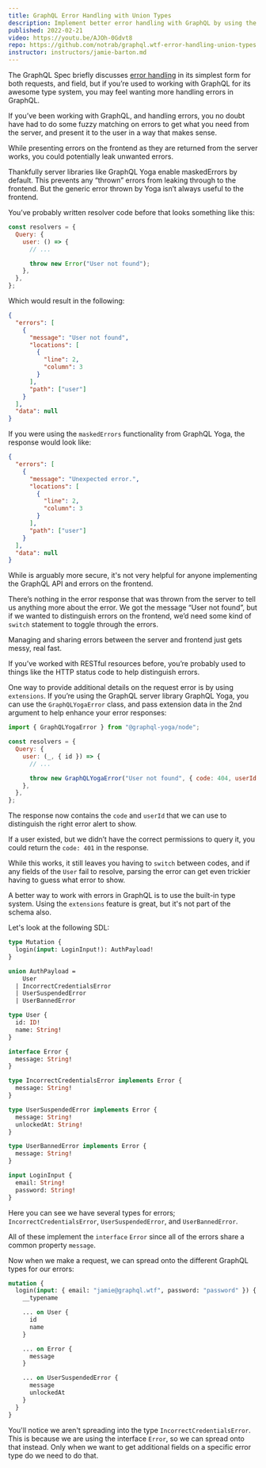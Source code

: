 ```yaml
---
title: GraphQL Error Handling with Union Types
description: Implement better error handling with GraphQL by using the Type System.
published: 2022-02-21
video: https://youtu.be/AJOh-0Gdvt8
repo: https://github.com/notrab/graphql.wtf-error-handling-union-types
instructor: instructors/jamie-barton.md
---
```


The GraphQL Spec briefly discusses [error handling](https://spec.graphql.org/draft/#sec-Errors) in its simplest form for both requests, and field, but if you’re used to working with GraphQL for its awesome type system, you may feel wanting more handling errors in GraphQL.

If you’ve been working with GraphQL, and handling errors, you no doubt have had to do some fuzzy matching on errors to get what you need from the server, and present it to the user in a way that makes sense.

While presenting errors on the frontend as they are returned from the server works, you could potentially leak unwanted errors.

Thankfully server libraries like GraphQL Yoga enable maskedErrors by default. This prevents any “thrown” errors from leaking through to the frontend. But the generic error thrown by Yoga isn’t always useful to the frontend.

You’ve probably written resolver code before that looks something like this:

```js
const resolvers = {
  Query: {
    user: () => {
      // ...

      throw new Error("User not found");
    },
  },
};
```

Which would result in the following:

```json
{
  "errors": [
    {
      "message": "User not found",
      "locations": [
        {
          "line": 2,
          "column": 3
        }
      ],
      "path": ["user"]
    }
  ],
  "data": null
}
```

If you were using the `maskedErrors` functionality from GraphQL Yoga, the response would look like:

```json
{
  "errors": [
    {
      "message": "Unexpected error.",
      "locations": [
        {
          "line": 2,
          "column": 3
        }
      ],
      "path": ["user"]
    }
  ],
  "data": null
}
```

While is arguably more secure, it's not very helpful for anyone implementing the GraphQL API and errors on the frontend.

There’s nothing in the error response that was thrown from the server to tell us anything more about the error. We got the message “User not found”, but if we wanted to distinguish errors on the frontend, we’d need some kind of `switch` statement to toggle through the errors.

Managing and sharing errors between the server and frontend just gets messy, real fast.

If you’ve worked with RESTful resources before, you’re probably used to things like the HTTP status code to help distinguish errors.

One way to provide additional details on the request error is by using `extensions`. If you’re using the GraphQL server library GraphQL Yoga, you can use the `GraphQLYogaError` class, and pass extension data in the 2nd argument to help enhance your error responses:

```js
import { GraphQLYogaError } from "@graphql-yoga/node";

const resolvers = {
  Query: {
    user: (_, { id }) => {
      // ...

      throw new GraphQLYogaError("User not found", { code: 404, userId: id });
    },
  },
};
```

The response now contains the `code` and `userId` that we can use to distinguish the right error alert to show.

If a user existed, but we didn’t have the correct permissions to query it, you could return the `code: 401` in the response.

While this works, it still leaves you having to `switch` between codes, and if any fields of the `User` fail to resolve, parsing the error can get even trickier having to guess what error to show.

A better way to work with errors in GraphQL is to use the built-in type system. Using the `extensions` feature is great, but it's not part of the schema also.

Let's look at the following SDL:

```graphql
type Mutation {
  login(input: LoginInput!): AuthPayload!
}

union AuthPayload =
    User
  | IncorrectCredentialsError
  | UserSuspendedError
  | UserBannedError

type User {
  id: ID!
  name: String!
}

interface Error {
  message: String!
}

type IncorrectCredentialsError implements Error {
  message: String!
}

type UserSuspendedError implements Error {
  message: String!
  unlockedAt: String!
}

type UserBannedError implements Error {
  message: String!
}

input LoginInput {
  email: String!
  password: String!
}
```

Here you can see we have several types for errors; `IncorrectCredentialsError`, `UserSuspendedError`, and `UserBannedError`.

All of these implement the `interface` `Error` since all of the errors share a common property `message`.

Now when we make a request, we can spread onto the different GraphQL types for our errors:

```graphql
mutation {
  login(input: { email: "jamie@graphql.wtf", password: "password" }) {
    __typename

    ... on User {
      id
      name
    }

    ... on Error {
      message
    }

    ... on UserSuspendedError {
      message
      unlockedAt
    }
  }
}
```

You'll notice we aren't spreading into the type `IncorrectCredentialsError`. This is because we are using the interface `Error`, so we can spread onto that instead. Only when we want to get additional fields on a specific error type do we need to do that.
